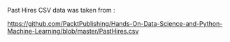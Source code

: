 Past Hires CSV data was taken from :


https://github.com/PacktPublishing/Hands-On-Data-Science-and-Python-Machine-Learning/blob/master/PastHires.csv
